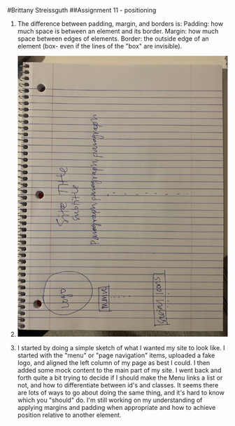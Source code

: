 #Brittany Streissguth
##Assignment 11 - positioning

1. The difference between padding, margin, and borders is:
Padding: how much space is between an element and its border.
Margin: how much space between edges of elements.
Border: the outside edge of an element (box- even if the lines of the "box" are invisible).

2. ![Sketch Photo](./images/sketch.jpg)

3. I started by doing a simple sketch of what I wanted my site to look like. I started with the "menu" or "page navigation" items, uploaded a fake logo, and aligned the left column of my page as best I could. I then added some mock content to the main part of my site. I went back and forth quite a bit trying to decide if I should make the Menu links a list or not, and how to differentiate between id's and classes. It seems there are lots of ways to go about doing the same thing, and it's hard to know which you "should" do.
I'm still working on my understanding of applying margins and padding when appropriate and how to achieve position relative to another element.
